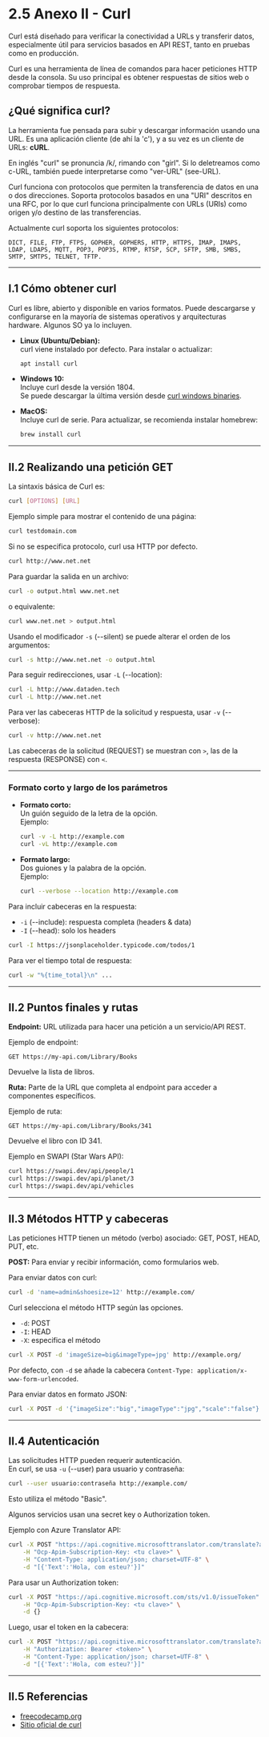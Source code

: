 # 2.5 Anexo II - Curl

Curl está diseñado para verificar la conectividad a URLs y transferir datos, especialmente útil para servicios basados en API REST, tanto en pruebas como en producción.

Curl es una herramienta de línea de comandos para hacer peticiones HTTP desde la consola. Su uso principal es obtener respuestas de sitios web o comprobar tiempos de respuesta.

## ¿Qué significa curl?

La herramienta fue pensada para subir y descargar información usando una URL. Es una aplicación cliente (de ahí la 'c'), y a su vez es un cliente de URLs: **cURL**.

En inglés "curl" se pronuncia /k/, rimando con "girl". Si lo deletreamos como c-URL, también puede interpretarse como "ver-URL" (see-URL).

Curl funciona con protocolos que permiten la transferencia de datos en una o dos direcciones. Soporta protocolos basados en una "URI" descritos en una RFC, por lo que curl funciona principalmente con URLs (URIs) como origen y/o destino de las transferencias.

Actualmente curl soporta los siguientes protocolos:

`DICT, FILE, FTP, FTPS, GOPHER, GOPHERS, HTTP, HTTPS, IMAP, IMAPS, LDAP, LDAPS, MQTT, POP3, POP3S, RTMP, RTSP, SCP, SFTP, SMB, SMBS, SMTP, SMTPS, TELNET, TFTP.`

---

## I.1 Cómo obtener curl

Curl es libre, abierto y disponible en varios formatos. Puede descargarse y configurarse en la mayoría de sistemas operativos y arquitecturas hardware. Algunos SO ya lo incluyen.

- **Linux (Ubuntu/Debian):**  
   curl viene instalado por defecto. Para instalar o actualizar:

  ```sh
  apt install curl
  ```

- **Windows 10:**  
   Incluye curl desde la versión 1804.  
   Se puede descargar la última versión desde [curl windows binaries](https://curl.se/windows/).

- **MacOS:**  
   Incluye curl de serie. Para actualizar, se recomienda instalar homebrew:
  ```sh
  brew install curl
  ```

---

## II.2 Realizando una petición GET

La sintaxis básica de Curl es:

```sh
curl [OPTIONS] [URL]
```

Ejemplo simple para mostrar el contenido de una página:

```sh
curl testdomain.com
```

Si no se especifica protocolo, curl usa HTTP por defecto.

```sh
curl http://www.net.net
```

Para guardar la salida en un archivo:

```sh
curl -o output.html www.net.net
```

o equivalente:

```sh
curl www.net.net > output.html
```

Usando el modificador `-s` (--silent) se puede alterar el orden de los argumentos:

```sh
curl -s http://www.net.net -o output.html
```

Para seguir redirecciones, usar `-L` (--location):

```sh
curl -L http://www.dataden.tech
curl -L http://www.net.net
```

Para ver las cabeceras HTTP de la solicitud y respuesta, usar `-v` (--verbose):

```sh
curl -v http://www.net.net
```

Las cabeceras de la solicitud (REQUEST) se muestran con `>`, las de la respuesta (RESPONSE) con `<`.

---

### Formato corto y largo de los parámetros

- **Formato corto:**  
   Un guión seguido de la letra de la opción.  
   Ejemplo:

  ```sh
  curl -v -L http://example.com
  curl -vL http://example.com
  ```

- **Formato largo:**  
   Dos guiones y la palabra de la opción.  
   Ejemplo:
  ```sh
  curl --verbose --location http://example.com
  ```

Para incluir cabeceras en la respuesta:

- `-i` (--include): respuesta completa (headers & data)
- `-I` (--head): solo los headers

```sh
curl -I https://jsonplaceholder.typicode.com/todos/1
```

Para ver el tiempo total de respuesta:

```sh
curl -w "%{time_total}\n" ...
```

---

## II.2 Puntos finales y rutas

**Endpoint:** URL utilizada para hacer una petición a un servicio/API REST.

Ejemplo de endpoint:

```
GET https://my-api.com/Library/Books
```

Devuelve la lista de libros.

**Ruta:** Parte de la URL que completa al endpoint para acceder a componentes específicos.

Ejemplo de ruta:

```
GET https://my-api.com/Library/Books/341
```

Devuelve el libro con ID 341.

Ejemplo en SWAPI (Star Wars API):

```sh
curl https://swapi.dev/api/people/1
curl https://swapi.dev/api/planet/3
curl https://swapi.dev/api/vehicles
```

---

## II.3 Métodos HTTP y cabeceras

Las peticiones HTTP tienen un método (verbo) asociado: GET, POST, HEAD, PUT, etc.

**POST:** Para enviar y recibir información, como formularios web.

Para enviar datos con curl:

```sh
curl -d 'name=admin&shoesize=12' http://example.com/
```

Curl selecciona el método HTTP según las opciones.

- `-d`: POST
- `-I`: HEAD
- `-X`: especifica el método

```sh
curl -X POST -d 'imageSize=big&imageType=jpg' http://example.org/
```

Por defecto, con `-d` se añade la cabecera `Content-Type: application/x-www-form-urlencoded`.

Para enviar datos en formato JSON:

```sh
curl -X POST -d '{"imageSize":"big","imageType":"jpg","scale":"false"}' -H 'Content-Type: application/json' https://example.com
```

---

## II.4 Autenticación

Las solicitudes HTTP pueden requerir autenticación.  
En curl, se usa `-u` (--user) para usuario y contraseña:

```sh
curl --user usuario:contraseña http://example.com/
```

Esto utiliza el método "Basic".

Algunos servicios usan una secret key o Authorization token.

Ejemplo con Azure Translator API:

```sh
curl -X POST "https://api.cognitive.microsofttranslator.com/translate?api-version=3.0&to=en&to=it" \
    -H "Ocp-Apim-Subscription-Key: <tu clave>" \
    -H "Content-Type: application/json; charset=UTF-8" \
    -d "[{'Text':'Hola, com esteu?'}]"
```

Para usar un Authorization token:

```sh
curl -X POST "https://api.cognitive.microsoft.com/sts/v1.0/issueToken" \
    -H "Ocp-Apim-Subscription-Key: <tu clave>" \
    -d {}
```

Luego, usar el token en la cabecera:

```sh
curl -X POST "https://api.cognitive.microsofttranslator.com/translate?api-version=3.0&to=en&to=it" \
    -H "Authorization: Bearer <token>" \
    -H "Content-Type: application/json; charset=UTF-8" \
    -d "[{'Text':'Hola, com esteu?'}]"
```

---

## II.5 Referencias

- [freecodecamp.org](https://www.freecodecamp.org/news/how-to-start-using-curl-and-why-a-hands-on-introduction-ea1c913caaaa/)
- [Sitio oficial de curl](https://curl.se/)

